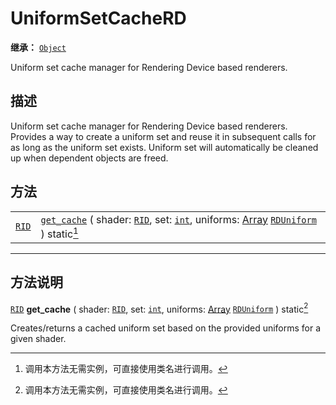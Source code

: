 <!-- ⚠ 请勿编辑本文件 ⚠ -->
<!-- 本文档使用脚本从 WeDot 引擎源码仓库生成。 -->
<!-- 生成脚本：https://github.com/WeDot-Engine/WeDot/tree/4.3/doc/tools/make_md.py； -->
<!-- 原文件：https://github.com/WeDot-Engine/WeDot/tree/4.3/doc/classes/UniformSetCacheRD.xml。 -->

<div id="_class_uniformsetcacherd"></div>

# UniformSetCacheRD

**继承：** [`Object`](class_object.md)

Uniform set cache manager for Rendering Device based renderers.

## 描述

Uniform set cache manager for Rendering Device based renderers. Provides a way to create a uniform set and reuse it in subsequent calls for as long as the uniform set exists. Uniform set will automatically be cleaned up when dependent objects are freed.

## 方法

|||
|:-:|:--|
| [`RID`](class_rid.md) | [`get_cache`](class_uniformsetcacherdmd#class_uniformsetcacherd_method_get_cache) ( shader: [`RID`](class_rid.md), set: [`int`](class_int.md), uniforms: [Array](class_array.md) [`RDUniform`](class_rduniform.md) ) static[^static] |

<!-- rst-class:: classref-section-separator -->

---

## 方法说明

<div id="_class_uniformsetcacherd_method_get_cache"></div>

[`RID`](class_rid.md) **get_cache** ( shader: [`RID`](class_rid.md), set: [`int`](class_int.md), uniforms: [Array](class_array.md) [`RDUniform`](class_rduniform.md) ) static[^static]<div id="class_uniformsetcacherd_method_get_cache"></div>

Creates/returns a cached uniform set based on the provided uniforms for a given shader.

[^virtual]: 本方法通常需要用户覆盖才能生效。
[^const]: 本方法无副作用，不会修改该实例的任何成员变量。
[^vararg]: 本方法除了能接受在此处描述的参数外，还能够继续接受任意数量的参数。
[^constructor]: 本方法用于构造某个类型。
[^static]: 调用本方法无需实例，可直接使用类名进行调用。
[^operator]: 本方法描述的是使用本类型作为左操作数的有效运算符。
[^bitfield]: 这个值是由下列位标志构成位掩码的整数。
[^void]: 无返回值。
